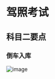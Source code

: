 # 驾照考试
## 科目二要点
### 倒车入库
![image](https://github.com/mahaizhuang/interesting/assets/43605010/2d64112d-7182-4f58-a322-74cdb184bb46)

